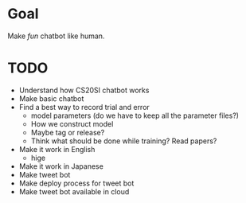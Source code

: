 
# Goal
Make *fun* chatbot like human.
# TODO
- Understand how CS20SI chatbot works
- Make basic chatbot
- Find a best way to record trial and error
  - model parameters (do we have to keep all the parameter files?)
  - How we construct model
  - Maybe tag or release?
  - Think what should be done while training? Read papers?
- Make it work in English
  - hige
- Make it work in Japanese
- Make tweet bot
- Make deploy process for tweet bot
- Make tweet bot available in cloud
